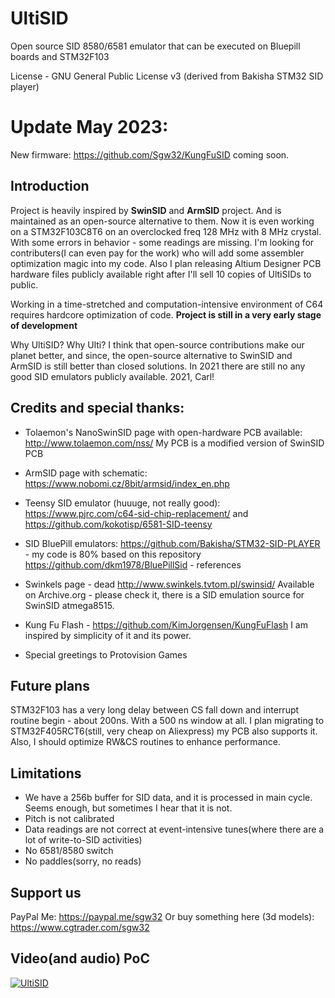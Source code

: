 # UltiSID

Open source SID 8580/6581 emulator that can be executed on Bluepill boards and STM32F103

License - GNU General Public License v3 (derived from Bakisha STM32 SID player)

# Update May 2023:
New firmware: 
https://github.com/Sgw32/KungFuSID
coming soon.

## Introduction

Project is heavily inspired by __SwinSID__ and __ArmSID__ project. And is maintained as an open-source alternative to them.
Now it is even working on a STM32F103C8T6 on an overclocked freq 128 MHz with 8 MHz crystal. With some errors in behavior - some readings are missing. 
I'm looking for contributers(I can even pay for the work) who will add some assembler optimization magic into my code. 
Also I plan releasing Altium Designer PCB hardware files publicly available right after I'll sell 10 copies of UltiSIDs to public. 

Working in a time-stretched and computation-intensive environment of C64 requires hardcore optimization of code. __Project is still in a very early stage of development__

Why UltiSID? Why Ulti? I think that open-source contributions make our planet better, and since, the open-source alternative to SwinSID and ArmSID is still better than closed solutions. 
In 2021 there are still no any good SID emulators publicly available. 2021, Carl!

## Credits and special thanks:

* Tolaemon's NanoSwinSID page with open-hardware PCB available: http://www.tolaemon.com/nss/ 
My PCB is a modified version of SwinSID PCB

* ArmSID page with schematic: https://www.nobomi.cz/8bit/armsid/index_en.php
* Teensy SID emulator (huuuge, not really good): https://www.pjrc.com/c64-sid-chip-replacement/ and https://github.com/kokotisp/6581-SID-teensy
* SID BluePill emulators:
https://github.com/Bakisha/STM32-SID-PLAYER - my code is 80% based on this repository
https://github.com/dkm1978/BluePillSid - references
* Swinkels page - dead http://www.swinkels.tvtom.pl/swinsid/
Available on Archive.org - please check it, there is a SID emulation source for SwinSID atmega8515.
* Kung Fu Flash - https://github.com/KimJorgensen/KungFuFlash
I am inspired by simplicity of it and its power. 
* Special greetings to Protovision Games

## Future plans

STM32F103 has a very long delay between CS fall down and interrupt routine begin - about 200ns. With a 500 ns window at all. 
I plan migrating to STM32F405RCT6(still, very cheap on Aliexpress) my PCB also supports it. Also, I should optimize RW&CS routines to enhance performance.

## Limitations

* We have a 256b buffer for SID data, and it is processed in main cycle. Seems enough, but sometimes I hear that it is not. 
* Pitch is not calibrated
* Data readings are not correct at event-intensive tunes(where there are a lot of write-to-SID activities)
* No 6581/8580 switch
* No paddles(sorry, no reads)

## Support us

PayPal Me:
https://paypal.me/sgw32
Or buy something here (3d models):
https://www.cgtrader.com/sgw32

## Video(and audio) PoC

[![UltiSID](https://img.youtube.com/vi/_ROxem-S0Jo/0.jpg)](https://www.youtube.com/watch?v=_ROxem-S0Jo)

